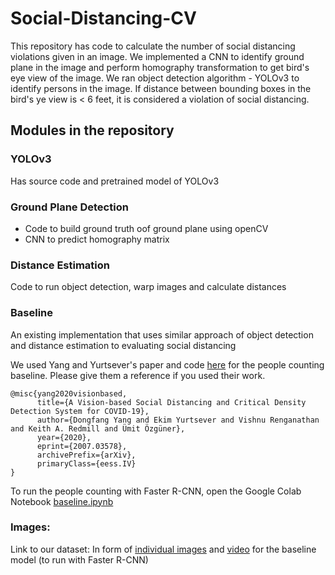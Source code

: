 # Social-Distancing-CV
This repository has code to calculate the number of social distancing violations given in an image. We implemented a CNN to identify ground plane in the image and perform homography transformation to get bird's eye view of the image. We ran object detection algorithm - YOLOv3 to identify persons in the image. If distance between bounding boxes in the bird's ye view is < 6 feet, it is considered a violation of social distancing. 

## Modules in the repository
### YOLOv3
Has source code and pretrained model of YOLOv3

### Ground Plane Detection
* Code to build ground truth oof ground plane using openCV
* CNN to predict homography matrix

### Distance Estimation
Code to run object detection, warp images and calculate distances

### Baseline
An existing implementation that uses similar approach of object detection and distance estimation to evaluating social distancing 

We used Yang and Yurtsever's paper and code [here](https://github.com/dongfang-steven-yang/social-distancing-monitoring) for the people counting baseline. Please give them a reference if you used their work.
```
@misc{yang2020visionbased,
      title={A Vision-based Social Distancing and Critical Density Detection System for COVID-19}, 
      author={Dongfang Yang and Ekim Yurtsever and Vishnu Renganathan and Keith A. Redmill and Ümit Özgüner},
      year={2020},
      eprint={2007.03578},
      archivePrefix={arXiv},
      primaryClass={eess.IV}
}
```
To run the people counting with Faster R-CNN, open the Google Colab Notebook [baseline.ipynb](https://github.com/nguy4130/Social-Distancing-CV/blob/main/baseline.ipynb)

### Images:
Link to our dataset: In form of [individual images](https://drive.google.com/file/d/1XLzIjKbUafkdz5T_jM_RwI44TkizzaaG/view?usp=sharing) and [video](https://drive.google.com/file/d/1XYTxtSbneh4NQOrSUtVovzC1_HzcdvM0/view?usp=sharing) for the baseline model (to run with Faster R-CNN)

